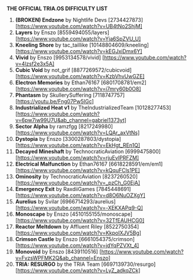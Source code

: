 **THE OFFICIAL TRIA.OS DIFFICULTY LIST**

1. **(BROKEN) Endzone** by Nightlife Devs [2734427873] [https://www.youtube.com/watch?v=UB4tNo2ShjM] 
2. **Layers** by Enszo [8559494055/layers] [https://www.youtube.com/watch?v=Yja6SpZVU_U]
3. **Kneeling Shore** by tac_taillike [10148804609/kneeling] [https://www.youtube.com/watch?v=kEGJxiDmx6Y]
4. **Vivid** by Enszo [9953134578/vivid] [https://www.youtube.com/watch?v=4lzsf2e3x5A]
5. **Cubic Void** by not_grif [8877269572/cubicvoid] [https://www.youtube.com/watch?v=KzbVhvUwGZE]
6. **Electron Memories** by Ethan76167 [6801708781/em2] [https://www.youtube.com/watch?v=i7mry60b0O8] 
7. **Phantasm** by SkullerySuffering [7118747757] [https://youtu.be/Fng07Pw5IGc]
8. **Industrialized Heat v1** by TheIndustrializedTeam [10128277453][https://www.youtube.com/watch?v=6pw7iw99U7U&ab_channel=gabriel1373yt]
9. **Sector Alpha** by ramzfgg [8217249980] [https://www.youtube.com/watch?v=LQAr_axVtNs] 
10. **Dystopia** by Enszo [3300287803/dystopia] [https://www.youtube.com/watch?v=EkHgt_REn1Q]
11. **Decayed Mineshaft** by TechnocraticAviation [6999475800] [https://www.youtube.com/watch?v=rjuEvIPRFZM]
12. **Electrical Malfunction** by Ethan76167 [6618228591/em/em1] [https://www.youtube.com/watch?v=kQquFCls1PE]
13. **Ominosity** by TechnocraticAviation [8237260520] [https://www.youtube.com/watch?v=_pzCh_G0EjA]
14. **Emergency Exit** by RaxdiiGames [7845448691] [https://www.youtube.com/watch?v=d8O6NuOZXgY]
15. **Aurelius** by Svilar [6966714293/aurelius] [https://www.youtube.com/watch?v=-XEKXAPq9-Q] 
16. **Monoscape** by Enszo [4510155155/monoscape] [https://www.youtube.com/watch?v=32TfEAUHCG0] 
17. **Reactor Meltdown** by Affluent Riley [8522750354] [https://www.youtube.com/watch?v=KkpoIXJV5Bg] 
18. **Crimson Castle** by Enszo [6661054375/crimson] [https://www.youtube.com/watch?v=jdYqPZVXt_4]
19. **Monovoid** by Enszo [8439110516] [https://www.youtube.com/watch?v=FvzsWPFMK2Q&ab_channel=Enszo] 
20. **TRIA: RESURGO** by the TRIA Team [6697139730/resurgo] [https://www.youtube.com/watch?v=LyZ_adkqZCk] 

